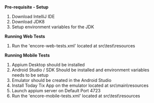 **Pre-requisite - Setup**
1. Download IntelliJ IDE
2. Download JDK8 
3. Setup environment variables for the JDK


**Running Web Tests**
1. Run the 'encore-web-tests.xml' located at src\test\resources


**Running Mobile Tests**

1. Appium Desktop should be installed
2. Android Studio / SDK Should be installed and environment variables needs to be setup
3. Emulator should be created in the Android Studio
4. Install Today Tix App on the emulator located at src\main\resources
5. Launch appium server on Default Port 4723
6. Run the 'encore-mobile-tests.xml' located at src\test\resources
